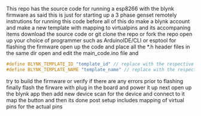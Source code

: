 This repo has the source code for running a esp8266 with the blynk firmware as said this is just for starting up a 3 phase genset remotely
instrutions for running this code
before all of this do make a blynk account and make a new template with mapping to 
virtualpins and its accompaning items
download the source code or git clone the repo or fork the repo 
open up your choice of programmer such as ArduinoIDE/CLI or esptool for flashing the firmware 
open up the code and place all the *.h header files in the same dir 
open and edit the main_code.ino file and 
```c++
#define BLYNK_TEMPLATE_ID "template_id" // replace with the respective template id
#define BLYNK_TEMPLATE_NAME "template_name" // replace with the respective template name
```
try to build the firmware or verify if there are any errors prior to flashing 
finally flash the firware with 
plug in the board and power it up 
next open up the blynk app then add new device scan for the device and connect to it 
map the button and then its done post setup includes mapping of virtual pins for the actual pins 
